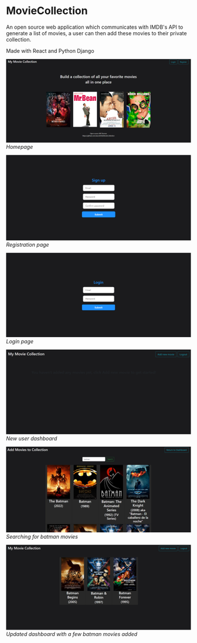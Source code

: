 # MovieCollection
An open source web application which communicates with IMDB's API to generate a list of movies, a user can then add these movies to their private collection.

Made with React and Python Django

![alt text](images/homepage.png)
<em>Homepage</em>

![alt text](images/register.png)
<em>Registration page</em>

![alt text](images/login.png)
<em>Login page</em>

![alt text](images/new-user.png)
<em>New user dashboard</em>

![alt text](images/searching-for-movie.png)
<em>Searching for batman movies</em>

![alt text](images/updated-dashboard.png)
<em>Updated dashboard with a few batman movies added</em>

